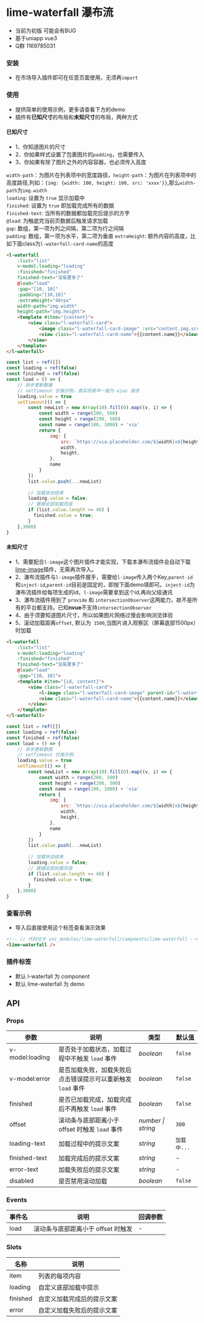# lime-waterfall 瀑布流
- 当前为初版 可能会有BUG
- 基于uniapp vue3
- Q群 1169785031



### 安装
- 在市场导入插件即可在任意页面使用，无须再`import`


### 使用
- 提供简单的使用示例，更多请查看下方的demo
- 插件有**已知尺寸**的布局和**未知尺寸**的布局，两种方式

#### 已知尺寸
- 1、你知道图片的尺寸
- 2、你如果样式设置了包裹图片的`padding`，也需要传入
- 3、你如果有除了图片之外的内容容器，也必须传入高度

`width-path`：为图片在列表项中的宽度路径，`height-path`：为图片在列表项中的高度路径,列如：`{img: {width: 100, height: 100, src: 'xxxx'}}`,那么`width-path`为`img.width`<br>
`loading`: 设置为 `true` 显示加载中<br>
`finished`: 设置为 `true` 即加载完成所有的数据<br>
`finished-text`: 当所有的数据都加载完后提示的方字<br>
`@load`: 为触底完当前页数据后触发请求加载<br>
`gap`: 数组，第一项为列之间隔，第二项为行之间隔<br>
`padding`: 数组，第一项为水平，第二项为垂直
`extraHeight`: 额外内容的高度，比如下面class为`l-waterfall-card-name`的高度
```html
<l-waterfall 
	:list="list"
	v-model:loading="loading"
	:finished="finished"
	finished-text="没有更多了"
	@load="load" 
	:gap="[10, 10]"
	:padding="[10,10]"
	:extraHeight="40rpx"
	width-path="img.width" 
	height-path="img.height">
	<template #item="{content}">
		<view class="l-waterfall-card">
			<image class="l-waterfall-card-image" :src="content.img.src" style="width: 100%;" mode="widthFix"/>
			<view class="l-waterfall-card-name">{{content.name}}</view>
		</view>
	</template>
</l-waterfall>
```

```js
const list = ref([])
const loading = ref(false)
const finished = ref(false)
const load = () => {
	// 异步更新数据
	// setTimeout 仅做示例，真实场景中一般为 ajax 请求
	loading.value = true
	setTimeout(() => {
		const newList = new Array(10).fill(0).map((v, i) => {
			const width = range(200, 500)
			const height = range(200, 500)
			const name = range(100, 1000) + 'via' 
			return {
				img: {
					src: `https://via.placeholder.com/${width}x${height}.png/rgb(${range(0,255)},${range(0,255)},${range(0,255)})`,
					width,
					height,
				},
				name
			}
		})
		list.value.push(...newList)
		
		// 加载状态结束
		loading.value = false;
		// 数据全部加载完成
		if (list.value.length >= 40) {
		  finished.value = true;
		}
	},3000)
}
```


#### 未知尺寸
- 1、需要配合`l-image`这个图片插件才能实现，下载本瀑布流插件会自动下载[lime-image](https://ext.dcloud.net.cn/plugin?id=12228)插件，无需再次导入。
- 2、瀑布流插件与`l-image`插件握手，需要给`l-image`传入两个Key,`parent-id`和`inject-id`,`parent-id`目前是固定的，即按下面demo填即可。`inject-id`为瀑布流插件给每项生成的id，`l-image`需要拿到这个id,再向父级通讯
- 3、瀑布流插件用到了 `provide` 和 `intersectionObserver`这两能力，故不是所有的平台都支持。已知**nvue**不支持`intersectionObserver`
- 4、由于须要知道图片尺寸，所以如果图片网络过慢会影响浏览体验
- 5、滚动加载距离`offset`, 默认为` 1500`,当图片进入观察区（屏幕底部1500px）时加载
```html
<l-waterfall 
	:list="list" 
	v-model:loading="loading"
	:finished="finished"
	finished-text="没有更多了"
	@load="load" 
	:gap="[10, 10]">
	<template #item="{id, content}">
		<view class="l-waterfall-card">
			<l-image class="l-waterfall-card-image" parent-id="l-waterfall" :inject-id="id"  :src="content.img.src" l-style="width: 100%;" mode="widthFix"/>
			<view class="l-waterfall-card-name">{{content.name}}</view>
		</view>
	</template>
</l-waterfall>
```

```js
const list = ref([])
const loading = ref(false)
const finished = ref(false)
const load = () => {
	// 异步更新数据
	// setTimeout 仅做示例
	loading.value = true
	setTimeout(() => {
		const newList = new Array(10).fill(0).map((v, i) => {
			const width = range(200, 500)
			const height = range(200, 500)
			const name = range(100, 1000) + 'via' 
			return {
				img: {
					src: `https://via.placeholder.com/${width}x${height}.png/rgb(${range(0,255)},${range(0,255)},${range(0,255)})`,
					width,
					height,
				},
				name
			}
		})
		list.value.push(...newList)
		
		// 加载状态结束
		loading.value = false;
		// 数据全部加载完成
		if (list.value.length >= 40) {
		  finished.value = true;
		}
	},3000)
}
```


### 查看示例
- 导入后直接使用这个标签查看演示效果

```html
<!-- // 代码位于 uni_modules/lime-waterfall/compoents/lime-waterfall -->
<lime-waterfall />
```

### 插件标签
- 默认 l-waterfall 为 component
- 默认 lime-waterfall 为 demo

## API

### Props

| 参数 | 说明 | 类型 | 默认值 |
| --- | --- | --- | --- |
| v-model:loading | 是否处于加载状态，加载过程中不触发 `load` 事件 | _boolean_ | `false` |
| v-model:error | 是否加载失败，加载失败后点击错误提示可以重新触发 `load` 事件 | _boolean_ | `false` |
| finished | 是否已加载完成，加载完成后不再触发 `load` 事件 | _boolean_ | `false` |
| offset | 滚动条与底部距离小于 offset 时触发 `load` 事件 | _number \| string_ | `300` |
| loading-text | 加载过程中的提示文案 | _string_ | `加载中...` |
| finished-text | 加载完成后的提示文案 | _string_ | - |
| error-text | 加载失败后的提示文案 | _string_ | - |
| disabled | 是否禁用滚动加载 | _boolean_ | `false` |

### Events

| 事件名 | 说明                               | 回调参数 |
| ------ | ---------------------------------- | -------- |
| load   | 滚动条与底部距离小于 offset 时触发 | -        |


### Slots

| 名称     | 说明                       |
| -------- | -------------------------- |
| item  | 列表的每项内容                   |
| loading  | 自定义底部加载中提示       |
| finished | 自定义加载完成后的提示文案 |
| error    | 自定义加载失败后的提示文案 |

